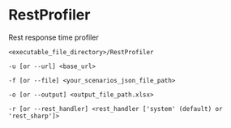 # RestProfiler
Rest response time profiler

`<executable_file_directory>/RestProfiler`

  `-u [or --url] <base_url>`
  
  `-f [or --file] <your_scenarios_json_file_path>`
  
  `-o [or --output] <output_file_path.xlsx>`
  
  `-r [or --rest_handler] <rest_handler ['system' (default) or 'rest_sharp']>`

